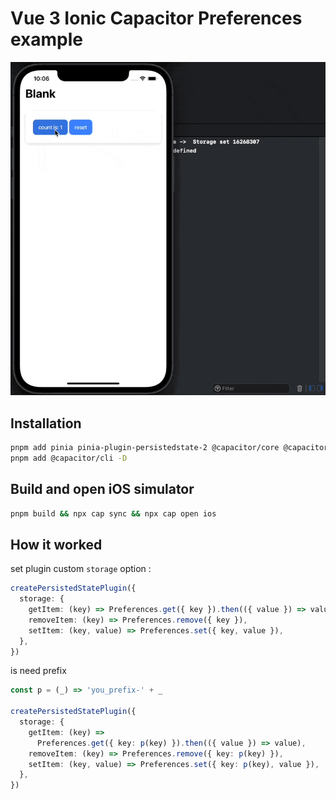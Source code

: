 # Vue 3 Ionic Capacitor Preferences example

![](./asset.gif)

## Installation

```sh
pnpm add pinia pinia-plugin-persistedstate-2 @capacitor/core @capacitor/preferences
pnpm add @capacitor/cli -D
```

## Build and open iOS simulator

```sh
pnpm build && npx cap sync && npx cap open ios
```

## How it worked

set plugin custom `storage` option :

```ts
createPersistedStatePlugin({
  storage: {
    getItem: (key) => Preferences.get({ key }).then(({ value }) => value),
    removeItem: (key) => Preferences.remove({ key }),
    setItem: (key, value) => Preferences.set({ key, value }),
  },
})
```

is need prefix

```ts
const p = (_) => 'you_prefix-' + _

createPersistedStatePlugin({
  storage: {
    getItem: (key) =>
      Preferences.get({ key: p(key) }).then(({ value }) => value),
    removeItem: (key) => Preferences.remove({ key: p(key) }),
    setItem: (key, value) => Preferences.set({ key: p(key), value }),
  },
})
```
